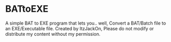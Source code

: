 # BATtoEXE
A simple BAT to EXE program that lets you.. well, Convert a BAT/Batch file to an EXE/Executable file.
Created by ItzJackOn,
Please do not modify or distribute my content without my permission.
